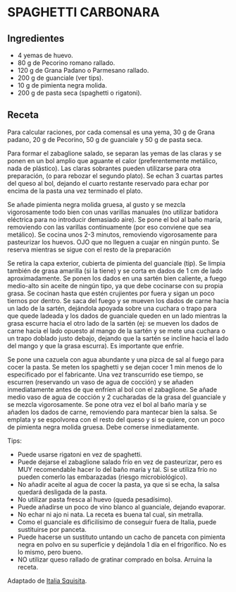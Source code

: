 # SPAGHETTI CARBONARA

## Ingredientes

- 4 yemas de huevo.
- 80 g de Pecorino romano rallado.
- 120 g de Grana Padano o Parmesano rallado.
- 200 g de guanciale (ver tips).
- 10 g de pimienta negra molida.
- 200 g de pasta seca (spaghetti o rigatoni).


## Receta

 Para calcular raciones, por cada comensal es una yema, 30 g de Grana padano, 20 g de Pecorino, 50 g de guanciale y 50 g de pasta seca. <br>

Para formar el zabaglione salado, se separan las yemas de las claras y se ponen en un bol amplio que aguante el calor (preferentemente metálico, nada de plástico). Las claras sobrantes pueden utilizarse para otra preparación, (o para rebozar el segundo plato). Se echan 3 cuartas partes del queso al bol, dejando el cuarto restante reservado para echar por encima de la pasta una vez terminado el plato. <br>

Se añade pimienta negra molida gruesa, al gusto y se mezcla vigorosamente todo bien con unas varillas manuales (no utilizar batidora eléctrica para no introducir demasiado aire). Se pone el bol al baño maría, removiendo con las varillas continuamente (por eso conviene que sea metálico). Se cocina unos 2-3 minutos, removiendo vigorosamente para pasteurizar los huevos. OJO que no lleguen a cuajar en ningún punto. Se reserva mientras se sigue con el resto de la preparación<br>

Se retira la capa exterior, cubierta de pimienta del guanciale (tip). Se limpia también de grasa amarilla (si la tiene) y se corta en dados de 1 cm de lado aproximadamente. Se ponen los dados en una sartén bien caliente, a fuego medio-alto sin aceite de ningún tipo, ya que debe cocinarse con su propia grasa. Se cocinan hasta que estén crujientes por fuera y sigan un poco tiernos por dentro. Se saca del fuego y se mueven los dados de carne hacia un lado de la sartén, dejándola apoyada sobre una cuchara o trapo para que quede ladeada y los dados de guanciale queden en un lado mientras la grasa escurre hacia el otro lado de la sartén (ej: se mueven los dados de carne hacia el lado opuesto al mango de la sartén y se mete una cuchara o un trapo doblado justo debajo, dejando que la sartén se incline hacia el lado del mango y que la grasa escurra). Es importante que enfríe.<br>

Se pone una cazuela con agua abundante y una pizca de sal al fuego para cocer la pasta. Se meten los spaghetti y se dejan cocer 1 min menos de lo especificado por el fabricante. Una vez transcurrido ese tiempo, se escurren (reservando un vaso de agua de cocción) y se añaden inmediatamente antes de que enfríen al bol con el zabaglione. Se añade medio vaso de agua de cocción y 2 cucharadas de la grasa del guanciale y se mezcla vigorosamente. Se pone otra vez el bol al baño maría y se añaden los dados de carne, removiendo para mantecar bien la salsa. Se emplata y se espolvorea con el resto del queso y si se quiere, con un poco de pimienta negra molida gruesa. Debe comerse inmediatamente. <br>

Tips:

- Puede usarse rigatoni en vez de spaghetti.
- Puede dejarse el zabaglione salado frío en vez de pasteurizar, pero es MUY recomendable hacer lo del baño maría y tal. Si se utiliza frío no pueden comerlo las embarazadas (riesgo microbiológico).
- No añadir aceite al agua de cocer la pasta, ya que si se echa, la salsa quedará desligada de la pasta.
- No utilizar pasta fresca al huevo (queda pesadísimo).
- Puede añadirse un poco de vino blanco al guanciale, dejando evaporar.
- No echar ni ajo ni nata. La receta es buena tal cual, sin metralla.
- Como el guanciale es dificilísimo de conseguir fuera de Italia, puede sustituirse por panceta.
- Puede hacerse un sustituto untando un cacho de panceta con pimienta negra en polvo en su superficie y dejándola 1 día en el frigorífico. No es lo mismo, pero bueno.
- NO utilizar queso rallado de gratinar comprado en bolsa. Arruina la receta.

Adaptado de [Italia Squisita](https://www.youtube.com/watch?v=elq1UYbJ-JQ&vl=es-419).